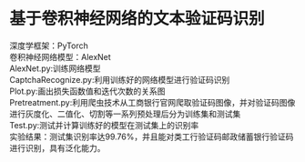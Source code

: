 # 基于卷积神经网络的文本验证码识别
深度学框架：PyTorch  
卷积神经网络模型：AlexNet  
AlexNet.py:训练网络模型  
CaptchaRecognize.py:利用训练好的网络模型进行验证码识别  
Plot.py:画出损失函数值和迭代次数的关系图  
Pretreatment.py:利用爬虫技术从工商银行官网爬取验证码图像，并对验证码图像进行灰度化、二值化、切割等一系列预处理后分为训练集和测试集  
Test.py:测试并计算训练好的模型在测试集上的识别率  
实验结果：测试集识别率达99.76%，并且能对类工行验证码邮政储蓄银行验证码进行识别，具有泛化能力。  
